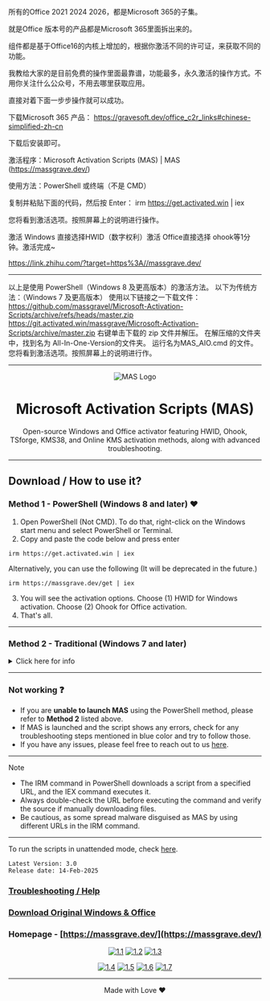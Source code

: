 所有的Office 2021 2024 2026，都是Microsoft 365的子集。

就是Office 版本号的产品都是Microsoft 365里面拆出来的。

组件都是基于Office16的内核上增加的，根据你激活不同的许可证，来获取不同的功能。

我教给大家的是目前免费的操作里面最靠谱，功能最多，永久激活的操作方式。不用你关注什么公众号，不用去哪里获取应用。

直接对着下面一步步操作就可以成功。

下载Microsoft 365 产品：  https://gravesoft.dev/office_c2r_links#chinese-simplified-zh-cn

下载后安装即可。

激活程序：Microsoft Activation Scripts (MAS) | MAS   (https://massgrave.dev/)

使用方法：PowerShell 或终端（不是 CMD）

复制并粘贴下面的代码，然后按 Enter：  irm https://get.activated.win | iex

您将看到激活选项。按照屏幕上的说明进行操作。

激活 Windows 直接选择HWID（数字权利）激活 Office直接选择 ohook等1分钟。激活完成~

https://link.zhihu.com/?target=https%3A//massgrave.dev/

-------------------------------------------------------------------------------------
以上是使用 PowerShell（Windows 8 及更高版本）的激活方法。
以下为传统方法：（Windows 7 及更高版本）
使用以下链接之一下载文件：
https://github.com/massgravel/Microsoft-Activation-Scripts/archive/refs/heads/master.zip
https://git.activated.win/massgrave/Microsoft-Activation-Scripts/archive/master.zip
右键单击下载的 zip 文件并解压。
在解压缩的文件夹中，找到名为 All-In-One-Version的文件夹。
运行名为MAS_AIO.cmd 的文件。
您将看到激活选项。按照屏幕上的说明进行作。


---------------------------------------------------------------------------------
<p align="center"><img src="https://massgrave.dev/img/logo_small.png" alt="MAS Logo"></p>

<h1 align="center">Microsoft  Activation  Scripts (MAS)</h1>

<p align="center">Open-source Windows and Office activator featuring HWID, Ohook, TSforge, KMS38, and Online KMS activation methods, along with advanced troubleshooting.</p>

<hr>
  
## Download / How to use it?

### Method 1 - PowerShell (Windows 8 and later) ❤️

1.   Open PowerShell (Not CMD). To do that, right-click on the Windows start menu and select PowerShell or Terminal.
2.   Copy and paste the code below and press enter  
```
irm https://get.activated.win | iex
```
Alternatively, you can use the following (It will be deprecated in the future.)  
```
irm https://massgrave.dev/get | iex
```
3.   You will see the activation options. Choose (1) HWID for Windows activation. Choose (2) Ohook for Office activation.
4.   That's all.

---

### Method 2 - Traditional (Windows 7 and later)

<details>
  <summary>Click here for info</summary>

1.   Download the file using the links provided below.  
`https://github.com/massgravel/Microsoft-Activation-Scripts/archive/refs/heads/master.zip`  
or  
`https://git.activated.win/massgrave/Microsoft-Activation-Scripts/archive/master.zip`
2.   Right-click on the downloaded zip file and extract
3.   In the extracted folder, find the folder named `All-In-One-Version`
4.   Run the file named `MAS_AIO.cmd`
5.   You will see the activation options, follow the on-screen instructions.
6.   That's all.

</details>

---

### Not working ❓

- If you are **unable to launch MAS** using the PowerShell method, please refer to **Method 2** listed above.
- If MAS is launched and the script shows any errors, check for any troubleshooting steps mentioned in blue color and try to follow those.
- If you have any issues, please feel free to reach out to us [here](https://massgrave.dev/troubleshoot).

---

> [!NOTE]
>
> - The IRM command in PowerShell downloads a script from a specified URL, and the IEX command executes it.
> - Always double-check the URL before executing the command and verify the source if manually downloading files.
> - Be cautious, as some spread malware disguised as MAS by using different URLs in the IRM command.

---

To run the scripts in unattended mode, check [here](https://massgrave.dev/command_line_switches).

```
Latest Version: 3.0
Release date: 14-Feb-2025
```

### [Troubleshooting / Help](https://massgrave.dev/troubleshoot)
### [Download Original Windows & Office](https://massgrave.dev/genuine-installation-media)
### Homepage - [https://massgrave.dev/](https://massgrave.dev/)

<div align="center">
  
[![1.1]][1]
[![1.2]][2]
[![1.3]][3]

</div>

<div align="center">
  
[![1.4]][4]
[![1.5]][5]
[![1.6]][6]
[![1.7]][7]

</div>

[1.1]: https://massgrave.dev/img/logo_github.png (GitHub)
[1.2]: https://massgrave.dev/img/logo_azuredevops.png (AzureDevOps)
[1.3]: https://massgrave.dev/img/logo_gitea.png (Self-hosted Git)

[1.4]: https://massgrave.dev/img/logo_discord.png (Chat with us without signup)
[1.5]: https://massgrave.dev/img/logo_reddit.png (Reddit)
[1.6]: https://massgrave.dev/img/logo_bluesky.png (Bluesky)
[1.7]: https://massgrave.dev/img/logo_x.png (Twitter)

[1]: https://github.com/massgravel/Microsoft-Activation-Scripts
[2]: https://dev.azure.com/massgrave/_git/Microsoft-Activation-Scripts
[3]: https://git.activated.win/massgrave/Microsoft-Activation-Scripts
[4]: https://discord.gg/j2yFsV5ZVC
[5]: https://www.reddit.com/r/MAS_Activator
[6]: https://bsky.app/profile/massgrave.dev
[7]: https://twitter.com/massgravel

---

<p align="center">Made with Love ❤️</p>
